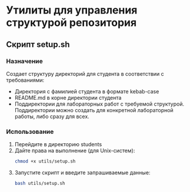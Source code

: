 # Утилиты для управления структурой репозитория

## Скрипт setup.sh

### Назначение
Создает структуру директорий для студента в соответствии с требованиями:
- Директория с фамилией студента в формате kebab-case
- README.md в корне директории студента
- Поддиректории для лабораторных работ с требуемой структурой. Поддиректории можно создать для конкретной лабораторной работы, либо сразу для всех.

### Использование

1. Перейдите в директорию students
2. Дайте права на выполнение (для Unix-систем):
   ```bash
   chmod +x utils/setup.sh
   ```
3. Запустите скрипт и введите запрашиваемые данные:
   ```bash
   bash utils/setup.sh
   ```

